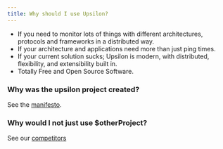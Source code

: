 ```yaml
---
title: Why should I use Upsilon?
---
```


* If you need to monitor lots of things with different architectures, protocols and frameworks in a distributed way.
* If your architecture and applications need more than just ping times. 
* If your current solution sucks; Upsilon is modern, with distributed, flexibility, and extensibility built in.
* Totally Free and Open Source Software. 

### Why was the upsilon project created? 

See the [manifesto](manifesto).

### Why would I not just use $otherProject?

See our [competitors](competitors)
